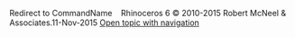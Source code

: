 ---
---

Redirect to CommandName&#160;
&#160;
Rhinoceros 6 © 2010-2015 Robert McNeel &amp; Associates.11-Nov-2015
 [Open topic with navigation](-redirecttemplate.html) 

